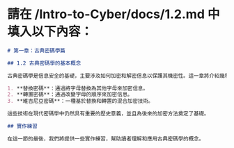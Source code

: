 # 請在 /Intro-to-Cyber/docs/1.2.md 中填入以下內容：

```markdown
# 第一章：古典密碼學篇

## 1.2 古典密碼學的基本概念

古典密碼學是信息安全的基礎，主要涉及如何加密和解密信息以保護其機密性。這一章將介紹幾種基本的古典加密技術，包括：

1. **替換密碼**：通過將字母替換為其他字母來加密信息。
2. **轉置密碼**：通過改變字母的順序來加密信息。
3. **維吉尼亞密碼**：一種基於替換和轉置的混合加密技術。

這些技術在現代密碼學中仍然具有重要的歷史意義，並且為後來的加密方法奠定了基礎。

## 實作練習

在這一節的最後，我們將提供一些實作練習，幫助讀者理解和應用古典密碼學的概念。
```